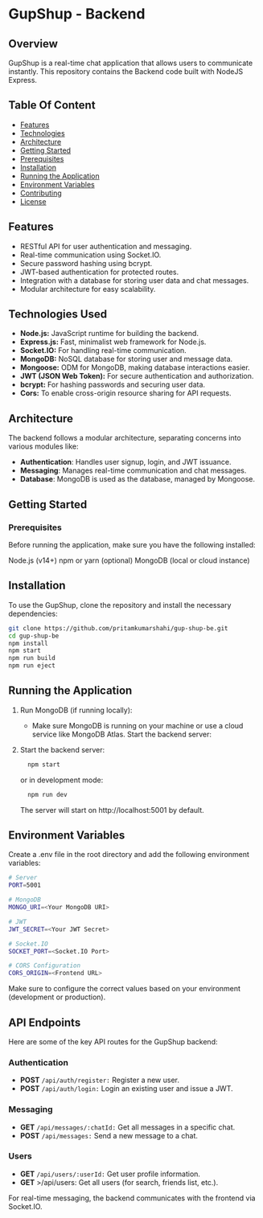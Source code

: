 # GupShup - Backend

## Overview

GupShup is a real-time chat application that allows users to communicate instantly. This repository contains the Backend code built with NodeJS Express.

## Table Of Content

- [Features](#features)
- [Technologies](#technologies)
- [Architecture](#architecture)
- [Getting Started](#getting-started)
- [Prerequisites](#prerequisites)
- [Installation](#installation)
- [Running the Application](#running-the-application)
- [Environment Variables](#environment-variables)
- [Contributing](#contributing)
- [License]("contributing")


## Features

- RESTful API for user authentication and messaging.
- Real-time communication using Socket.IO.
- Secure password hashing using bcrypt.
- JWT-based authentication for protected routes.
- Integration with a database for storing user data and chat messages.
- Modular architecture for easy scalability.


## Technologies Used

- **Node.js:** JavaScript runtime for building the backend.
- **Express.js:** Fast, minimalist web framework for Node.js.
- **Socket.IO:** For handling real-time communication.
- **MongoDB:** NoSQL database for storing user and message data.
- **Mongoose:** ODM for MongoDB, making database interactions easier.
- **JWT (JSON Web Token):** For secure authentication and authorization.
- **bcrypt:** For hashing passwords and securing user data.
- **Cors:** To enable cross-origin resource sharing for API requests.

## Architecture
The backend follows a modular architecture, separating concerns into various modules like:

- **Authentication**: Handles user signup, login, and JWT issuance.
- **Messaging**: Manages real-time communication and chat messages.
- **Database**: MongoDB is used as the database, managed by Mongoose.


## Getting Started
### Prerequisites
Before running the application, make sure you have the following installed:

Node.js (v14+)
npm or yarn (optional)
MongoDB (local or cloud instance)

## Installation
To use the GupShup, clone the repository and install the necessary dependencies:

```bash
git clone https://github.com/pritamkumarshahi/gup-shup-be.git
cd gup-shup-be
npm install
npm start
npm run build
npm run eject
```

## Running the Application

1. Run MongoDB (if running locally):
    - Make sure MongoDB is running on your machine or use a cloud service like MongoDB Atlas.
      Start the backend server:
2. Start the backend server:
    ```bash
      npm start
    ```
    or in development mode:

    ```bash
      npm run dev
    ```
    The server will start on http://localhost:5001 by default.

## Environment Variables
Create a .env file in the root directory and add the following environment variables:

```bash
# Server
PORT=5001

# MongoDB
MONGO_URI=<Your MongoDB URI>

# JWT
JWT_SECRET=<Your JWT Secret>

# Socket.IO
SOCKET_PORT=<Socket.IO Port>

# CORS Configuration
CORS_ORIGIN=<Frontend URL>
```
Make sure to configure the correct values based on your environment (development or production).

## API Endpoints
Here are some of the key API routes for the GupShup backend:

### Authentication
- **POST** `/api/auth/register:` Register a new user.
- **POST** `/api/auth/login:` Login an existing user and issue a JWT.

### Messaging
- **GET** `/api/messages/:chatId:` Get all messages in a specific chat.
- **POST** `/api/messages:` Send a new message to a chat.

### Users
- **GET** `/api/users/:userId:` Get user profile information.
- **GET** >/api/users: Get all users (for search, friends list, etc.).

For real-time messaging, the backend communicates with the frontend via Socket.IO.


